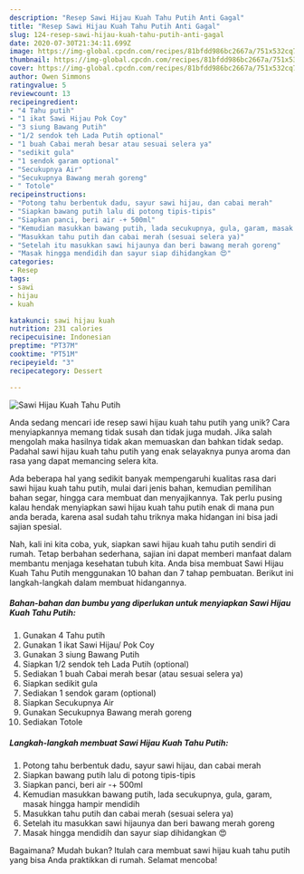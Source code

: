 ```yaml
---
description: "Resep Sawi Hijau Kuah Tahu Putih Anti Gagal"
title: "Resep Sawi Hijau Kuah Tahu Putih Anti Gagal"
slug: 124-resep-sawi-hijau-kuah-tahu-putih-anti-gagal
date: 2020-07-30T21:34:11.699Z
image: https://img-global.cpcdn.com/recipes/81bfdd986bc2667a/751x532cq70/sawi-hijau-kuah-tahu-putih-foto-resep-utama.jpg
thumbnail: https://img-global.cpcdn.com/recipes/81bfdd986bc2667a/751x532cq70/sawi-hijau-kuah-tahu-putih-foto-resep-utama.jpg
cover: https://img-global.cpcdn.com/recipes/81bfdd986bc2667a/751x532cq70/sawi-hijau-kuah-tahu-putih-foto-resep-utama.jpg
author: Owen Simmons
ratingvalue: 5
reviewcount: 13
recipeingredient:
- "4 Tahu putih"
- "1 ikat Sawi Hijau Pok Coy"
- "3 siung Bawang Putih"
- "1/2 sendok teh Lada Putih optional"
- "1 buah Cabai merah besar atau sesuai selera ya"
- "sedikit gula"
- "1 sendok garam optional"
- "Secukupnya Air"
- "Secukupnya Bawang merah goreng"
- " Totole"
recipeinstructions:
- "Potong tahu berbentuk dadu, sayur sawi hijau, dan cabai merah"
- "Siapkan bawang putih lalu di potong tipis-tipis"
- "Siapkan panci, beri air -+ 500ml"
- "Kemudian masukkan bawang putih, lada secukupnya, gula, garam, masak hingga hampir mendidih"
- "Masukkan tahu putih dan cabai merah (sesuai selera ya)"
- "Setelah itu masukkan sawi hijaunya dan beri bawang merah goreng"
- "Masak hingga mendidih dan sayur siap dihidangkan 😍"
categories:
- Resep
tags:
- sawi
- hijau
- kuah

katakunci: sawi hijau kuah 
nutrition: 231 calories
recipecuisine: Indonesian
preptime: "PT37M"
cooktime: "PT51M"
recipeyield: "3"
recipecategory: Dessert

---
```



![Sawi Hijau Kuah Tahu Putih](https://img-global.cpcdn.com/recipes/81bfdd986bc2667a/751x532cq70/sawi-hijau-kuah-tahu-putih-foto-resep-utama.jpg)

Anda sedang mencari ide resep sawi hijau kuah tahu putih yang unik? Cara menyiapkannya memang tidak susah dan tidak juga mudah. Jika salah mengolah maka hasilnya tidak akan memuaskan dan bahkan tidak sedap. Padahal sawi hijau kuah tahu putih yang enak selayaknya punya aroma dan rasa yang dapat memancing selera kita.

Ada beberapa hal yang sedikit banyak mempengaruhi kualitas rasa dari sawi hijau kuah tahu putih, mulai dari jenis bahan, kemudian pemilihan bahan segar, hingga cara membuat dan menyajikannya. Tak perlu pusing kalau hendak menyiapkan sawi hijau kuah tahu putih enak di mana pun anda berada, karena asal sudah tahu triknya maka hidangan ini bisa jadi sajian spesial.




Nah, kali ini kita coba, yuk, siapkan sawi hijau kuah tahu putih sendiri di rumah. Tetap berbahan sederhana, sajian ini dapat memberi manfaat dalam membantu menjaga kesehatan tubuh kita. Anda bisa membuat Sawi Hijau Kuah Tahu Putih menggunakan 10 bahan dan 7 tahap pembuatan. Berikut ini langkah-langkah dalam membuat hidangannya.

<!--inarticleads1-->

##### Bahan-bahan dan bumbu yang diperlukan untuk menyiapkan Sawi Hijau Kuah Tahu Putih:

1. Gunakan 4 Tahu putih
1. Gunakan 1 ikat Sawi Hijau/ Pok Coy
1. Gunakan 3 siung Bawang Putih
1. Siapkan 1/2 sendok teh Lada Putih (optional)
1. Sediakan 1 buah Cabai merah besar (atau sesuai selera ya)
1. Siapkan sedikit gula
1. Sediakan 1 sendok garam (optional)
1. Siapkan Secukupnya Air
1. Gunakan Secukupnya Bawang merah goreng
1. Sediakan  Totole




<!--inarticleads2-->

##### Langkah-langkah membuat Sawi Hijau Kuah Tahu Putih:

1. Potong tahu berbentuk dadu, sayur sawi hijau, dan cabai merah
1. Siapkan bawang putih lalu di potong tipis-tipis
1. Siapkan panci, beri air -+ 500ml
1. Kemudian masukkan bawang putih, lada secukupnya, gula, garam, masak hingga hampir mendidih
1. Masukkan tahu putih dan cabai merah (sesuai selera ya)
1. Setelah itu masukkan sawi hijaunya dan beri bawang merah goreng
1. Masak hingga mendidih dan sayur siap dihidangkan 😍




Bagaimana? Mudah bukan? Itulah cara membuat sawi hijau kuah tahu putih yang bisa Anda praktikkan di rumah. Selamat mencoba!
